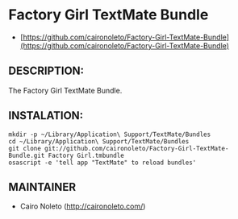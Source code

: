 Factory Girl TextMate Bundle
============================

* [https://github.com/caironoleto/Factory-Girl-TextMate-Bundle](https://github.com/caironoleto/Factory-Girl-TextMate-Bundle)

DESCRIPTION:
------------

The Factory Girl TextMate Bundle.

INSTALATION:
------------

    mkdir -p ~/Library/Application\ Support/TextMate/Bundles
    cd ~/Library/Application\ Support/TextMate/Bundles
    git clone git://github.com/caironoleto/Factory-Girl-TextMate-Bundle.git Factory Girl.tmbundle
    osascript -e 'tell app "TextMate" to reload bundles'

MAINTAINER
----------

* Cairo Noleto (<http://caironoleto.com/>)